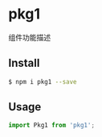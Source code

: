 # pkg1

组件功能描述

## Install

```bash
$ npm i pkg1 --save
```

## Usage

```js
import Pkg1 from 'pkg1';
```
